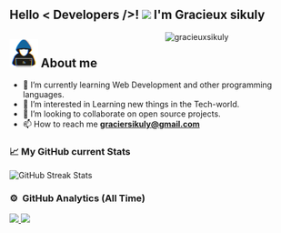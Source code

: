 
<h2> Hello < Developers />! <img src = "https://raw.githubusercontent.com/MartinHeinz/MartinHeinz/master/wave.gif" width = 30px> I'm Gracieux sikuly </h2>
<p><img align="right" src="https://github.com/Adam-pw/Adam-pw/blob/main/animation_500_kxa883sd.gif" alt="gracieuxsikuly" width="230"/></p>
    
## <picture><img src = "https://github.com/0xAbdulKhalid/0xAbdulKhalid/raw/main/assets/mdImages/about_me.gif" width = 50px></picture> **About me**

- 🌱 I’m currently learning Web Development and other programming languages.
- 👀 I’m interested in Learning new things in the Tech-world.
- 💞️ I’m looking to collaborate on open source projects.
- 📫 How to reach me **graciersikuly@gmail.com**

### 📈 My GitHub current Stats

<p> 
<img
    width="50%"
    alt="GitHub Streak Stats"
    src="https://github-readme-streak-stats.herokuapp.com/?user=gracieuxsikuly&theme=radical&date_format=j%20M%5B%20Y%5D&currStreakLabel=6FDA44&fire=6FDA44&ring=6FDA44"
  />
</p>

### ⚙️ &nbsp;GitHub Analytics (All Time)

<p align="left">
<a href="https://github.com/gracieuxsikuly">
  <img height="180em" src="https://github-readme-stats-eight-theta.vercel.app/api?username=gracieuxsikuly&show_icons=true&theme=algolia&include_all_commits=true&count_private=true+count_public=true"/>
</a>
<!-- days no stop commits -->
<a href="https://github.com/gracieuxsikuly">
  <img height="180em" src="https://github-readme-stats-eight-theta.vercel.app/api/top-langs/?username=gracieuxsikuly&layout=compact&langs_count=8&theme=algolia"/>
</a>
</p>



